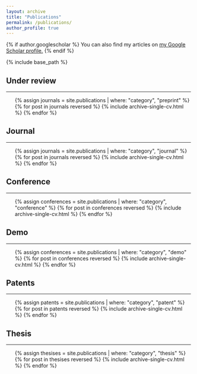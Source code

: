 ```yaml
---
layout: archive
title: "Publications"
permalink: /publications/
author_profile: true
---
```


{% if author.googlescholar %}
  You can also find my articles on <u><a href="{{author.googlescholar}}">my Google Scholar profile</a>.</u>
{% endif %}

{% include base_path %}

## Under review
---
<ul>
{% assign journals = site.publications | where: "category", "preprint" %}
{% for post in journals reversed %}
    {% include archive-single-cv.html %}
{% endfor %}
</ul>

## Journal
---
<ul>
{% assign journals = site.publications | where: "category", "journal" %}
{% for post in journals reversed %}
    {% include archive-single-cv.html %}
{% endfor %}
</ul>

## Conference
---
<ul>
{% assign conferences = site.publications | where: "category", "conference" %}
{% for post in conferences reversed %}
    {% include archive-single-cv.html %}
{% endfor %}
</ul>

## Demo
---
<ul>
{% assign conferences = site.publications | where: "category", "demo" %}
{% for post in conferences reversed %}
    {% include archive-single-cv.html %}
{% endfor %}
</ul>

## Patents
---
<ul>
{% assign patents = site.publications | where: "category", "patent" %}
{% for post in patents reversed %}
    {% include archive-single-cv.html %}
{% endfor %}
</ul>


## Thesis
---
<ul>
{% assign thesises = site.publications | where: "category", "thesis" %}
{% for post in thesises reversed %}
    {% include archive-single-cv.html %}
{% endfor %}
</ul>

